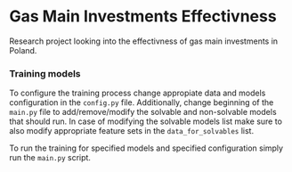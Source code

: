 # Gas Main Investments Effectivness
Research project looking into the effectivness of gas main investments in Poland. 

### Training models
To configure the training process change appropiate data and models configuration in the `config.py` file. Additionally,
change beginning of the `main.py` file to add/remove/modify the solvable and non-solvable models that should run.
In case of modifying the solvable models list make sure to also modify appropriate feature sets in the 
`data_for_solvables` list.

To run the training for specified models and specified configuration simply run the `main.py` script.